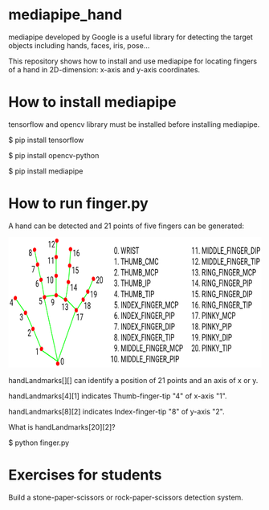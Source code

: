 # mediapipe_hand
mediapipe developed by Google is a useful library for detecting the target objects including hands, faces, iris, pose...

This repository shows how to install and use mediapipe for locating fingers of a hand in 2D-dimension: x-axis and y-axis coordinates.

# How to install mediapipe

tensorflow and opencv library must be installed before installing mediapipe.

$ pip install tensorflow

$ pip install opencv-python

$ pip install mediapipe

# How to run finger.py

A hand can be detected and 21 points of five fingers can be generated:

<img src="hand.png" height=260 width=770 >

handLandmarks[][] can identify a position of 21 points and an axis of x or y.

handLandmarks[4][1] indicates Thumb-finger-tip "4" of x-axis "1".

handLandmarks[8][2] indicates Index-finger-tip "8" of y-axis "2".

What is handLandmarks[20][2]?

$ python finger.py

# Exercises for students

Build a stone-paper-scissors or rock-paper-scissors detection system.

